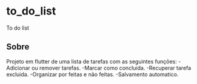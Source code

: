 # to_do_list

To do list

## Sobre

<p>Projeto em flutter de uma lista de tarefas com as seguintes funções:
-Adicionar ou remover tarefas.
-Marcar como concluida.
-Recuperar tarefa excluida.
-Organizar por feitas e não feitas.
-Salvamento automatico.<p/>
